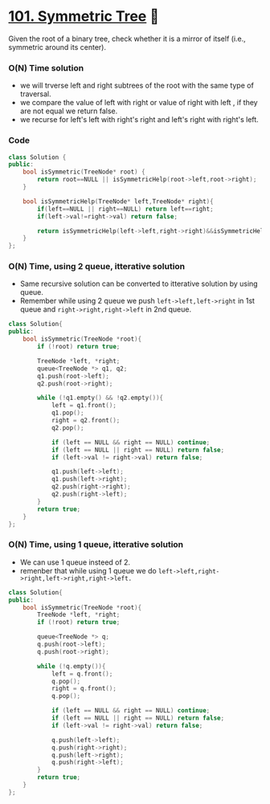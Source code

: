 # [101. Symmetric Tree](https://leetcode.com/problems/symmetric-tree/) 🌟

Given the root of a binary tree, check whether it is a mirror of itself (i.e., symmetric around its center).

### O(N) Time solution

- we will trverse left and right subtrees of the root with the same type of traversal.
- we compare the value of left with right or value of right with left , if they are not equal we return false.
- we recurse for left's left with right's right and left's right with right's left.

### Code

```cpp
class Solution {
public:
    bool isSymmetric(TreeNode* root) {
        return root==NULL || isSymmetricHelp(root->left,root->right);
    }

    bool isSymmetricHelp(TreeNode* left,TreeNode* right){
        if(left==NULL || right==NULL) return left==right;
        if(left->val!=right->val) return false;

        return isSymmetricHelp(left->left,right->right)&&isSymmetricHelp(left->right,right->left);
    }
};
```

### O(N) Time, using 2 queue, itterative solution

- Same recursive solution can be converted to itterative solution by using queue.
- Remember while using 2 queue we push `left->left,left->right` in 1st queue and `right->right,right->left` in 2nd queue.

```cpp
class Solution{
public:
    bool isSymmetric(TreeNode *root){
        if (!root) return true;

        TreeNode *left, *right;
        queue<TreeNode *> q1, q2;
        q1.push(root->left);
        q2.push(root->right);

        while (!q1.empty() && !q2.empty()){
            left = q1.front();
            q1.pop();
            right = q2.front();
            q2.pop();

            if (left == NULL && right == NULL) continue;
            if (left == NULL || right == NULL) return false;
            if (left->val != right->val) return false;

            q1.push(left->left);
            q1.push(left->right);
            q2.push(right->right);
            q2.push(right->left);
        }
        return true;
    }
};
```

### O(N) Time, using 1 queue, itterative solution

- We can use 1 queue insteed of 2.
- remenber that while using 1 queue we do `left->left,right->right,left->right,right->left.`

```cpp
class Solution{
public:
    bool isSymmetric(TreeNode *root){
        TreeNode *left, *right;
        if (!root) return true;

        queue<TreeNode *> q;
        q.push(root->left);
        q.push(root->right);

        while (!q.empty()){
            left = q.front();
            q.pop();
            right = q.front();
            q.pop();

            if (left == NULL && right == NULL) continue;
            if (left == NULL || right == NULL) return false;
            if (left->val != right->val) return false;

            q.push(left->left);
            q.push(right->right);
            q.push(left->right);
            q.push(right->left);
        }
        return true;
    }
};
```
